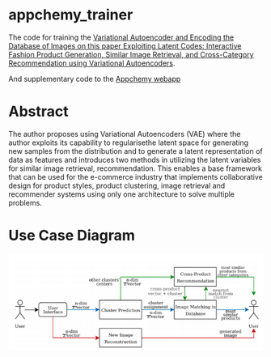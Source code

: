 # appchemy_trainer
The code for training the [Variational Autoencoder and Encoding the Database of Images on this paper Exploiting Latent Codes: Interactive Fashion Product Generation, Similar Image Retrieval, and Cross-Category Recommendation using Variational Autoencoders](https://www.researchgate.net/publication/344067072_Exploiting_Latent_Codes_Interactive_Fashion_Product_Generation_Similar_Image_Retrieval_and_Cross-Category_Recommendation_using_Variational_Autoencoders).  

And supplementary code to the [Appchemy webapp](https://github.com/sarmientoj24/Apparelchemy)

# Abstract
The author proposes using Variational Autoencoders (VAE) where the author exploits its capability to regularisethe latent space for generating new samples from the distribution and to generate a latent representation of data as features and introduces two methods in utilizing the latent variables
for similar image retrieval, recommendation. This enables a base framework that can be used for the e-commerce industry that implements collaborative design for product styles, product clustering, image retrieval and recommender systems using only one architecture to solve multiple problems.

# Use Case Diagram
![Use Case Diagram for Appchemy](imgs/user_diagram.png)
